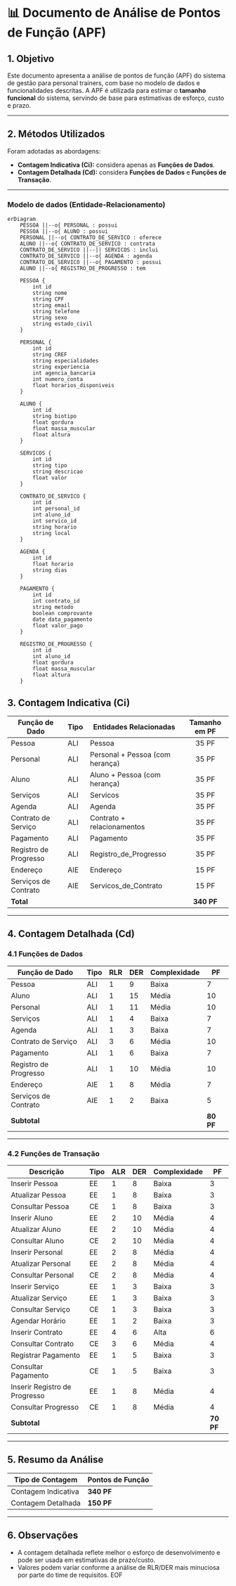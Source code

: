 # 📊 Documento de Análise de Pontos de Função (APF)

## 1. Objetivo

Este documento apresenta a análise de pontos de função (APF) do sistema de gestão para personal trainers, com base no modelo de dados e funcionalidades descritas. A APF é utilizada para estimar o **tamanho funcional** do sistema, servindo de base para estimativas de esforço, custo e prazo.

---

## 2. Métodos Utilizados

Foram adotadas as abordagens:

- **Contagem Indicativa (Ci):** considera apenas as **Funções de Dados**.
- **Contagem Detalhada (Cd):** considera **Funções de Dados** e **Funções de Transação**.

---


### Modelo de dados (Entidade-Relacionamento)

```mermaid
erDiagram
    PESSOA ||--o{ PERSONAL : possui
    PESSOA ||--o{ ALUNO : possui
    PERSONAL ||--o{ CONTRATO_DE_SERVICO : oferece
    ALUNO ||--o{ CONTRATO_DE_SERVICO : contrata
    CONTRATO_DE_SERVICO ||--|| SERVICOS : inclui
    CONTRATO_DE_SERVICO ||--o{ AGENDA : agenda
    CONTRATO_DE_SERVICO ||--o{ PAGAMENTO : possui
    ALUNO ||--o{ REGISTRO_DE_PROGRESSO : tem

    PESSOA {
        int id
        string nome
        string CPF
        string email
        string telefone
        string sexo
        string estado_civil
    }

    PERSONAL {
        int id
        string CREF
        string especialidades
        string experiencia
        int agencia_bancaria
        int numero_conta
        float horarios_disponiveis
    }

    ALUNO {
        int id
        string biotipo
        float gordura
        float massa_muscular
        float altura
    }

    SERVICOS {
        int id
        string tipo
        string descricao
        float valor
    }

    CONTRATO_DE_SERVICO {
        int id
        int personal_id
        int aluno_id
        int servico_id
        string horario
        string local
    }

    AGENDA {
        int id
        float horario
        string dias
    }

    PAGAMENTO {
        int id
        int contrato_id
        string metodo
        boolean comprovante
        date data_pagamento
        float valor_pago
    }

    REGISTRO_DE_PROGRESSO {
        int id
        int aluno_id
        float gordura
        float massa_muscular
        float altura
    }
```

## 3. Contagem Indicativa (Ci)

| Função de Dado     | Tipo | Entidades Relacionadas           | Tamanho em PF |
|--------------------|------|----------------------------------|:-------------:|
| Pessoa             | ALI  | Pessoa                           | 35 PF         |
| Personal           | ALI  | Personal + Pessoa (com herança)  | 35 PF         |
| Aluno              | ALI  | Aluno + Pessoa (com herança)     | 35 PF         |
| Serviços           | ALI  | Servicos                         | 35 PF         |
| Agenda             | ALI  | Agenda                           | 35 PF         |
| Contrato de Serviço| ALI  | Contrato + relacionamentos       | 35 PF         |
| Pagamento          | ALI  | Pagamento                        | 35 PF         |
| Registro de Progresso | ALI | Registro_de_Progresso         | 35 PF         |
| Endereço           | AIE  | Endereço                         | 15 PF         |
| Serviços de Contrato | AIE| Servicos_de_Contrato            | 15 PF         |
| **Total**          |      |                                  | **340 PF**    |

---

## 4. Contagem Detalhada (Cd)

### 4.1 Funções de Dados

| Função de Dado     | Tipo | RLR | DER | Complexidade | PF |
|--------------------|------|-----|-----|---------------|----|
| Pessoa             | ALI  | 1   | 9   | Baixa         | 7  |
| Aluno              | ALI  | 1   | 15  | Média         | 10 |
| Personal           | ALI  | 1   | 11  | Média         | 10 |
| Serviços           | ALI  | 1   | 4   | Baixa         | 7  |
| Agenda             | ALI  | 1   | 3   | Baixa         | 7  |
| Contrato de Serviço| ALI  | 3   | 6   | Média         | 10 |
| Pagamento          | ALI  | 1   | 6   | Baixa         | 7  |
| Registro de Progresso | ALI| 1   | 10  | Média         | 10 |
| Endereço           | AIE  | 1   | 8   | Média         | 7  |
| Serviços de Contrato | AIE| 1   | 2   | Baixa         | 5  |
| **Subtotal**       |      |     |     |               | **80 PF** |

---

### 4.2 Funções de Transação

| Descrição                  | Tipo | ALR | DER | Complexidade | PF |
|---------------------------|------|-----|-----|---------------|----|
| Inserir Pessoa            | EE   | 1   | 8   | Baixa         | 3  |
| Atualizar Pessoa          | EE   | 1   | 8   | Baixa         | 3  |
| Consultar Pessoa          | CE   | 1   | 8   | Baixa         | 3  |
| Inserir Aluno             | EE   | 2   | 10  | Média         | 4  |
| Atualizar Aluno           | EE   | 2   | 10  | Média         | 4  |
| Consultar Aluno           | CE   | 2   | 10  | Média         | 4  |
| Inserir Personal          | EE   | 2   | 8   | Média         | 4  |
| Atualizar Personal        | EE   | 2   | 8   | Média         | 4  |
| Consultar Personal        | CE   | 2   | 8   | Média         | 4  |
| Inserir Serviço           | EE   | 1   | 3   | Baixa         | 3  |
| Atualizar Serviço         | EE   | 1   | 3   | Baixa         | 3  |
| Consultar Serviço         | CE   | 1   | 3   | Baixa         | 3  |
| Agendar Horário           | EE   | 1   | 2   | Baixa         | 3  |
| Inserir Contrato          | EE   | 4   | 6   | Alta          | 6  |
| Consultar Contrato        | CE   | 3   | 6   | Média         | 4  |
| Registrar Pagamento       | EE   | 1   | 5   | Baixa         | 3  |
| Consultar Pagamento       | CE   | 1   | 5   | Baixa         | 3  |
| Inserir Registro de Progresso | EE| 1   | 8   | Média         | 4  |
| Consultar Progresso       | CE   | 1   | 8   | Média         | 4  |
| **Subtotal**              |      |     |     |               | **70 PF** |

---

## 5. Resumo da Análise

| Tipo de Contagem     | Pontos de Função |
|----------------------|------------------|
| Contagem Indicativa  | **340 PF**       |
| Contagem Detalhada   | **150 PF**       |

---

## 6. Observações

- A contagem detalhada reflete melhor o esforço de desenvolvimento e pode ser usada em estimativas de prazo/custo.
- Valores podem variar conforme a análise de RLR/DER mais minuciosa por parte do time de requisitos.
EOF
